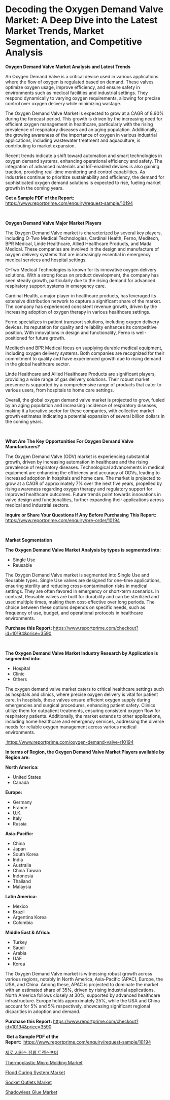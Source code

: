 <p><h1>Decoding the Oxygen Demand Valve Market: A Deep Dive into the Latest Market Trends, Market Segmentation, and Competitive Analysis</h1></p><p><strong>Oxygen Demand Valve Market Analysis and Latest Trends</strong></p>
<p><p>An Oxygen Demand Valve is a critical device used in various applications where the flow of oxygen is regulated based on demand. These valves optimize oxygen usage, improve efficiency, and ensure safety in environments such as medical facilities and industrial settings. They respond dynamically to varying oxygen requirements, allowing for precise control over oxygen delivery while minimizing wastage.</p><p>The Oxygen Demand Valve Market is expected to grow at a CAGR of 8.90% during the forecast period. This growth is driven by the increasing need for efficient oxygen management in healthcare, particularly with the rising prevalence of respiratory diseases and an aging population. Additionally, the growing awareness of the importance of oxygen in various industrial applications, including wastewater treatment and aquaculture, is contributing to market expansion.</p><p>Recent trends indicate a shift toward automation and smart technologies in oxygen demand systems, enhancing operational efficiency and safety. The integration of advanced materials and IoT-enabled devices is also gaining traction, providing real-time monitoring and control capabilities. As industries continue to prioritize sustainability and efficiency, the demand for sophisticated oxygen demand solutions is expected to rise, fueling market growth in the coming years.</p></p>
<p><strong>Get a Sample PDF of the Report:&nbsp;</strong> <a href="https://www.reportprime.com/enquiry/request-sample/10194">https://www.reportprime.com/enquiry/request-sample/10194</a></p>
<p>&nbsp;</p>
<p><strong>Oxygen Demand Valve Major Market Players</strong></p>
<p><p>The Oxygen Demand Valve market is characterized by several key players, including O-Two Medical Technologies, Cardinal Health, Ferno, Meditech, BPR Medical, Linde Healthcare, Allied Healthcare Products, and Mada Medical. These companies are involved in the design and manufacture of oxygen delivery systems that are increasingly essential in emergency medical services and hospital settings.</p><p>O-Two Medical Technologies is known for its innovative oxygen delivery solutions. With a strong focus on product development, the company has seen steady growth, particularly due to the rising demand for advanced respiratory support systems in emergency care. </p><p>Cardinal Health, a major player in healthcare products, has leveraged its extensive distribution network to capture a significant share of the market. The company has experienced consistent revenue growth, driven by the increasing adoption of oxygen therapy in various healthcare settings.</p><p>Ferno specializes in patient transport solutions, including oxygen delivery devices. Its reputation for quality and reliability enhances its competitive position. With innovations in design and functionality, Ferno is well-positioned for future growth.</p><p>Meditech and BPR Medical focus on supplying durable medical equipment, including oxygen delivery systems. Both companies are recognized for their commitment to quality and have experienced growth due to rising demand in the global healthcare sector.</p><p>Linde Healthcare and Allied Healthcare Products are significant players, providing a wide range of gas delivery solutions. Their robust market presence is supported by a comprehensive range of products that cater to various users, from hospitals to home care settings.</p><p>Overall, the global oxygen demand valve market is projected to grow, fueled by an aging population and increasing incidence of respiratory diseases, making it a lucrative sector for these companies, with collective market growth estimates indicating a potential expansion of several billion dollars in the coming years.</p></p>
<p>&nbsp;</p>
<p><strong>What Are The Key Opportunities For Oxygen Demand Valve Manufacturers?</strong></p>
<p><p>The Oxygen Demand Valve (ODV) market is experiencing substantial growth, driven by increasing automation in healthcare and the rising prevalence of respiratory diseases. Technological advancements in medical equipment are enhancing the efficiency and accuracy of ODVs, leading to increased adoption in hospitals and home care. The market is projected to grow at a CAGR of approximately 7% over the next five years, propelled by rising awareness regarding oxygen therapy and regulatory support for improved healthcare outcomes. Future trends point towards innovations in valve design and functionalities, further expanding their applications across medical and industrial sectors.</p></p>
<p><strong>Inquire or Share Your Questions If Any Before Purchasing This Report:</strong> <a href="https://www.reportprime.com/enquiry/pre-order/10194">https://www.reportprime.com/enquiry/pre-order/10194</a></p>
<p>&nbsp;</p>
<p><strong>Market Segmentation</strong></p>
<p><strong>The Oxygen Demand Valve Market Analysis by types is segmented into:</strong></p>
<p><ul><li>Single Use</li><li>Reusable</li></ul></p>
<p><p>The Oxygen Demand Valve market is segmented into Single Use and Reusable types. Single Use valves are designed for one-time applications, ensuring sterility and reducing cross-contamination risks in medical settings. They are often favored in emergency or short-term scenarios. In contrast, Reusable valves are built for durability and can be sterilized and used multiple times, making them cost-effective over long periods. The choice between these options depends on specific needs, such as frequency of use, budget, and operational protocols in healthcare environments.</p></p>
<p><strong>Purchase this Report:&nbsp;</strong><a href="https://www.reportprime.com/checkout?id=10194&price=3590">https://www.reportprime.com/checkout?id=10194&price=3590</a></p>
<p>&nbsp;</p>
<p><strong>The Oxygen Demand Valve Market Industry Research by Application is segmented into:</strong></p>
<p><ul><li>Hospital</li><li>Clinic</li><li>Others</li></ul></p>
<p><p>The oxygen demand valve market caters to critical healthcare settings such as hospitals and clinics, where precise oxygen delivery is vital for patient care. In hospitals, these valves ensure efficient oxygen supply during emergencies and surgical procedures, enhancing patient safety. Clinics utilize them for outpatient treatments, ensuring consistent oxygen flow for respiratory patients. Additionally, the market extends to other applications, including home healthcare and emergency services, addressing the diverse needs for reliable oxygen management across various medical environments.</p></p>
<p><a href="https://www.reportprime.com/oxygen-demand-valve-r10194">&nbsp;https://www.reportprime.com/oxygen-demand-valve-r10194</a></p>
<p><strong>In terms of Region, the Oxygen Demand Valve Market Players available by Region are:</strong></p>
<p>
    <p> <strong> North America: </strong>
        <ul>
            <li>United States</li>
            <li>Canada</li>
        </ul>
        </p> 
    <p> <strong> Europe: </strong>
        <ul>
            <li>Germany</li>
            <li>France</li>
            <li>U.K.</li>
            <li>Italy</li>
            <li>Russia</li>
        </ul>
        </p> 
    <p> <strong> Asia-Pacific: </strong>
        <ul>
            <li>China</li>
            <li>Japan</li>
            <li>South Korea</li>
            <li>India</li>
            <li>Australia</li>
            <li>China Taiwan</li>
            <li>Indonesia</li>
            <li>Thailand</li>
            <li>Malaysia</li>
        </ul>
        </p> 
    <p> <strong> Latin America: </strong>
        <ul>
            <li>Mexico</li>
            <li>Brazil</li>
            <li>Argentina Korea</li>
            <li>Colombia</li>
        </ul>
        </p> 
    <p> <strong> Middle East & Africa: </strong>
        <ul>
            <li>Turkey</li>
            <li>Saudi</li>
            <li>Arabia</li>
            <li>UAE</li>
            <li>Korea</li>
        </ul>
    </p>
    </p>
<p><p>The Oxygen Demand Valve market is witnessing robust growth across various regions, notably in North America, Asia-Pacific (APAC), Europe, the USA, and China. Among these, APAC is projected to dominate the market with an estimated share of 35%, driven by rising industrial applications. North America follows closely at 30%, supported by advanced healthcare infrastructure. Europe holds approximately 25%, while the USA and China account for 5% and 5% respectively, showcasing significant regional disparities in adoption and demand.</p></p>
<p><strong>Purchase this Report: </strong><a href="https://www.reportprime.com/checkout?id=10194&price=3590">https://www.reportprime.com/checkout?id=10194&price=3590</a></p>
<p>&nbsp;<strong>Get a Sample PDF of the Report:&nbsp;&nbsp;</strong><a href="https://www.reportprime.com/enquiry/request-sample/10194">https://www.reportprime.com/enquiry/request-sample/10194</a></p>
<p><strong></strong></p>
<p><p><a href="https://github.com/sougarounis/Market-Research-Report-List-6/blob/main/35307546364.md">제로 시퀀스 전류 트랜스포머</a></p><p><a href="https://www.linkedin.com/pulse/what-growth-drivers-thermoplastic-micro-molding-market-comprehensive-xuwpf?trackingId=RSei%2FWqlRZq%2F6ioK4%2FhwRA%3D%3D">Thermoplastic Micro Molding Market</a></p><p><a href="https://issuu.com/reportprime-2/docs/flood-curing-system-market-size-203_e3afbafe2d40f2">Flood Curing System Market</a></p><p><a href="https://www.linkedin.com/pulse/socket-outlets-market-trends-focusing-insight-forecast-analysis-gjbcf?trackingId=zJQ8s9%2B5ToScFjk1MgBocQ%3D%3D">Socket Outlets Market</a></p><p><a href="https://issuu.com/reportprime-2/docs/shadowless-glue-market-size-2030.pp_545664541297ac">Shadowless Glue Market</a></p></p>
